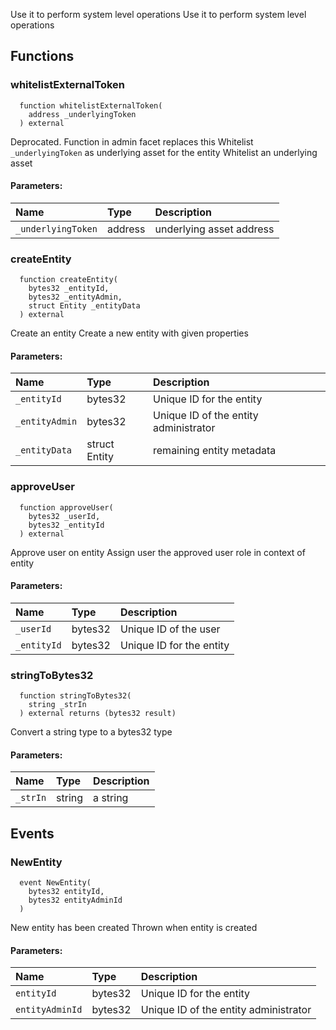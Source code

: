 Use it to perform system level operations
Use it to perform system level operations
## Functions
### whitelistExternalToken
```solidity
  function whitelistExternalToken(
    address _underlyingToken
  ) external
```
Deprocated. Function in admin facet replaces this
Whitelist `_underlyingToken` as underlying asset for the entity
Whitelist an underlying asset
#### Parameters:
| Name | Type | Description                                                          |
| :--- | :--- | :------------------------------------------------------------------- |
|`_underlyingToken` | address | underlying asset address
### createEntity
```solidity
  function createEntity(
    bytes32 _entityId,
    bytes32 _entityAdmin,
    struct Entity _entityData
  ) external
```
Create an entity
Create a new entity with given properties
#### Parameters:
| Name | Type | Description                                                          |
| :--- | :--- | :------------------------------------------------------------------- |
|`_entityId` | bytes32 | Unique ID for the entity
|`_entityAdmin` | bytes32 | Unique ID of the entity administrator
|`_entityData` | struct Entity | remaining entity metadata
### approveUser
```solidity
  function approveUser(
    bytes32 _userId,
    bytes32 _entityId
  ) external
```
Approve user on entity
Assign user the approved user role in context of entity
#### Parameters:
| Name | Type | Description                                                          |
| :--- | :--- | :------------------------------------------------------------------- |
|`_userId` | bytes32 | Unique ID of the user
|`_entityId` | bytes32 | Unique ID for the entity
### stringToBytes32
```solidity
  function stringToBytes32(
    string _strIn
  ) external returns (bytes32 result)
```
Convert a string type to a bytes32 type
#### Parameters:
| Name | Type | Description                                                          |
| :--- | :--- | :------------------------------------------------------------------- |
|`_strIn` | string | a string
## Events
### NewEntity
```solidity
  event NewEntity(
    bytes32 entityId,
    bytes32 entityAdminId
  )
```
New entity has been created
Thrown when entity is created
#### Parameters:
| Name                           | Type          | Description                                    |
| :----------------------------- | :------------ | :--------------------------------------------- |
|`entityId`| bytes32 | Unique ID for the entity
|`entityAdminId`| bytes32 | Unique ID of the entity administrator

